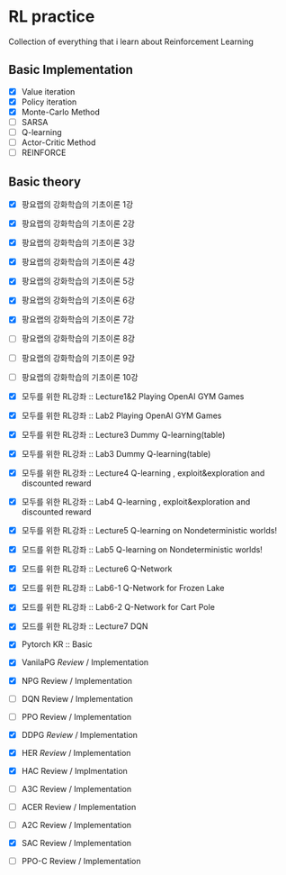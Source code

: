 # RL practice

Collection of everything that i learn about Reinforcement Learning

## Basic Implementation 
- [x] Value iteration
- [x] Policy iteration
- [x] Monte-Carlo Method
- [ ] SARSA
- [ ] Q-learning
- [ ] Actor-Critic Method
- [ ] REINFORCE
## Basic theory
- [x] 팡요랩의 강화학습의 기초이론 1강
- [x] 팡요랩의 강화학습의 기초이론 2강
- [x] 팡요랩의 강화학습의 기초이론 3강
- [x] 팡요랩의 강화학습의 기초이론 4강
- [x] 팡요랩의 강화학습의 기초이론 5강
- [x] 팡요랩의 강화학습의 기초이론 6강
- [x] 팡요랩의 강화학습의 기초이론 7강
- [ ] 팡요랩의 강화학습의 기초이론 8강
- [ ] 팡요랩의 강화학습의 기초이론 9강
- [ ] 팡요랩의 강화학습의 기초이론 10강
- [x] 모두를 위한 RL강좌 :: Lecture1&2 Playing OpenAI GYM Games
- [x] 모두를 위한 RL강좌 :: Lab2 Playing OpenAI GYM Games
- [x] 모두를 위한 RL강좌 :: Lecture3 Dummy Q-learning(table)
- [x] 모두를 위한 RL강좌 :: Lab3 Dummy Q-learning(table)
- [x] 모두를 위한 RL강좌 :: Lecture4 Q-learning , exploit&exploration and discounted reward
- [x] 모두를 위한 RL강좌 :: Lab4 Q-learning , exploit&exploration and discounted reward
- [x] 모두를 위한 RL강좌 :: Lecture5 Q-learning on Nondeterministic worlds!
- [x] 모드를 위한 RL강좌 :: Lab5 Q-learning on Nondeterministic worlds!
- [x] 모드를 위한 RL강좌 :: Lecture6 Q-Network
- [x] 모드를 위한 RL강좌 :: Lab6-1 Q-Network for Frozen Lake
- [x] 모드를 위한 RL강좌 :: Lab6-2 Q-Network for Cart Pole
- [x] 모드를 위한 RL강좌 :: Lecture7 DQN
- [x] Pytorch  KR :: Basic
- [x] VanilaPG *Review* / Implementation
- [X] NPG       Review / Implementation
- [ ] DQN        Review / Implementation  
- [ ] PPO         Review / Implementation    
- [x] DDPG      *Review* / Implementation   
- [x] HER *Review* / Implementation 
- [x] HAC Review / Implmentation
- [ ] A3C          Review / Implementation    
- [ ] ACER      Review / Implementation   
- [ ] A2C        Review / Implementation   
- [x] SAC        Review / Implementation  
- [ ] PPO-C   Review / Implementation    





